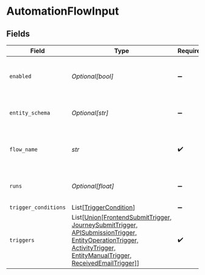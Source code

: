 # AutomationFlowInput


## Fields

| Field                                                                                                                                                                                                   | Type                                                                                                                                                                                                    | Required                                                                                                                                                                                                | Description                                                                                                                                                                                             | Example                                                                                                                                                                                                 |
| ------------------------------------------------------------------------------------------------------------------------------------------------------------------------------------------------------- | ------------------------------------------------------------------------------------------------------------------------------------------------------------------------------------------------------- | ------------------------------------------------------------------------------------------------------------------------------------------------------------------------------------------------------- | ------------------------------------------------------------------------------------------------------------------------------------------------------------------------------------------------------- | ------------------------------------------------------------------------------------------------------------------------------------------------------------------------------------------------------- |
| `enabled`                                                                                                                                                                                               | *Optional[bool]*                                                                                                                                                                                        | :heavy_minus_sign:                                                                                                                                                                                      | Whether the automation is enabled or not                                                                                                                                                                |                                                                                                                                                                                                         |
| `entity_schema`                                                                                                                                                                                         | *Optional[str]*                                                                                                                                                                                         | :heavy_minus_sign:                                                                                                                                                                                      | The triggering entity schema                                                                                                                                                                            | submission                                                                                                                                                                                              |
| `flow_name`                                                                                                                                                                                             | *str*                                                                                                                                                                                                   | :heavy_check_mark:                                                                                                                                                                                      | A descriptive name for the Automation                                                                                                                                                                   | Handle contact form                                                                                                                                                                                     |
| `runs`                                                                                                                                                                                                  | *Optional[float]*                                                                                                                                                                                       | :heavy_minus_sign:                                                                                                                                                                                      | Number of automation executions that ran                                                                                                                                                                | 7                                                                                                                                                                                                       |
| `trigger_conditions`                                                                                                                                                                                    | List[[TriggerCondition](../../models/shared/triggercondition.md)]                                                                                                                                       | :heavy_minus_sign:                                                                                                                                                                                      | N/A                                                                                                                                                                                                     |                                                                                                                                                                                                         |
| `triggers`                                                                                                                                                                                              | List[[Union[FrontendSubmitTrigger, JourneySubmitTrigger, APISubmissionTrigger, EntityOperationTrigger, ActivityTrigger, EntityManualTrigger, ReceivedEmailTrigger]](../../models/shared/anytrigger.md)] | :heavy_check_mark:                                                                                                                                                                                      | N/A                                                                                                                                                                                                     |                                                                                                                                                                                                         |